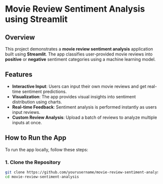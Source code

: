 # Movie Review Sentiment Analysis using Streamlit

## Overview
This project demonstrates a **movie review sentiment analysis** application built using **Streamlit**. The app classifies user-provided movie reviews into **positive** or **negative** sentiment categories using a machine learning model.

## Features
- **Interactive Input**: Users can input their own movie reviews and get real-time sentiment predictions.
- **Visualization**: The app provides visual insights into sentiment distribution using charts.
- **Real-time Feedback**: Sentiment analysis is performed instantly as users input reviews.
- **Custom Review Analysis**: Upload a batch of reviews to analyze multiple inputs at once.

## How to Run the App
To run the app locally, follow these steps:

### 1. Clone the Repository
```bash
git clone https://github.com/yourusername/movie-review-sentiment-analysis.git
cd movie-review-sentiment-analysis
